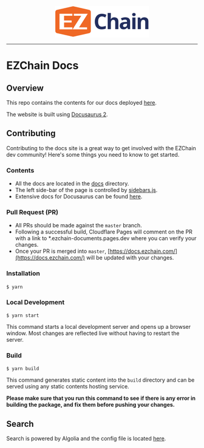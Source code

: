 <div align="center">
  <img src="static/EZChainLogoRed.svg?raw=true">
</div>

---
# EZChain Docs

## Overview
This repo contains the contents for our docs deployed [here](https://docs.ezchain.com).

The website is built using [Docusaurus 2](https://docusaurus.io/).

## Contributing

Contributing to the docs site is a great way to get involved with the EZChain dev community! Here's some things you need to know to get started.

### Contents
* All the docs are located in the [docs](docs) directory.
* The left side-bar of the page is controlled by [sidebars.js](sidebars.js).
* Extensive docs for Docusaurus can be found [here](https://docusaurus.io/docs).

### Pull Request (PR)
* All PRs should be made against the `master` branch.
* Following a successful build, Cloudflare Pages will comment on the PR with a link to *.ezchain-documents.pages.dev where you can verify your changes.
* Once your PR is merged into `master`, [https://docs.ezchain.com/](https://docs.ezchain.com/) will be updated with your changes.

### Installation

```
$ yarn
```

### Local Development

```
$ yarn start
```

This command starts a local development server and opens up a browser window. Most changes are reflected live without having to restart the server.

### Build

```
$ yarn build
```

This command generates static content into the `build` directory and can be served using any static contents hosting service. 

**Please make sure that you run this command to see if there is any error in building the package, and fix them before pushing your changes.**

## Search
Search is powered by Algolia and the config file is located [here](https://github.com/algolia/docsearch-configs/blob/master/configs/ezc.json). 